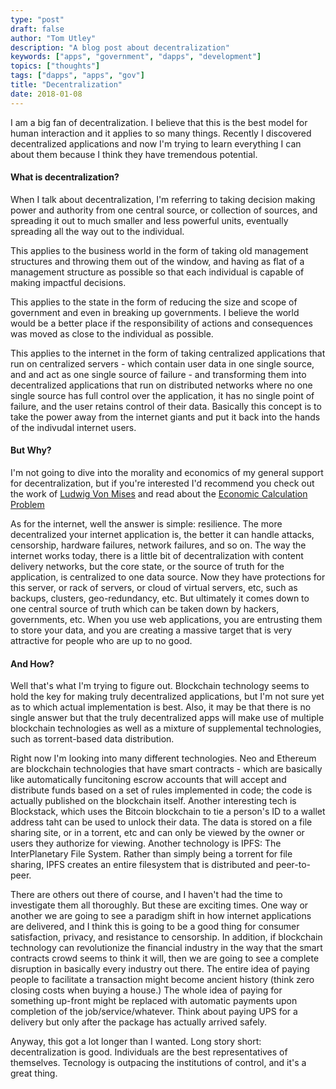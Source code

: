 ```yaml
---
type: "post"
draft: false
author: "Tom Utley"
description: "A blog post about decentralization"
keywords: ["apps", "government", "dapps", "development"]
topics: ["thoughts"]
tags: ["dapps", "apps", "gov"]
title: "Decentralization"
date: 2018-01-08
---
```


I am a big fan of decentralization. I believe that this is the best model for human interaction and it applies to so many things. Recently I discovered decentralized applications and now I'm trying to learn everything I can about them because I think they have tremendous potential.

#### What is decentralization?

When I talk about decentralization, I'm referring to taking decision making power and authority from one central source, or collection of sources, and spreading it out to much smaller and less powerful units, eventually spreading all the way out to the individual.

This applies to the business world in the form of taking old management structures and throwing them out of the window, and having as flat of a management structure as possible so that each individual is capable of making impactful decisions.

This applies to the state in the form of reducing the size and scope of government and even in breaking up governments. I believe the world would be a better place if the responsibility of actions and consequences was moved as close to the individual as possible.

This applies to the internet in the form of taking centralized applications that run on centralized servers - which contain user data in one single source, and and act as one single source of failure - and transforming them into decentralized applications that run on distributed networks where no one single source has full control over the application, it has no single point of failure, and the user retains control of their data. Basically this concept is to take the power away from the internet giants and put it back into the hands of the indivudal internet users.

#### But Why?

I'm not going to dive into the morality and economics of my general support for decentralization, but if you're interested I'd recommend you check out the work of [Ludwig Von Mises](https://mises.org/) and read about the [Economic Calculation Problem](https://wiki.mises.org/wiki/Economic_calculation_problem)

As for the internet, well the answer is simple: resilience. The more decentralized your internet application is, the better it can handle attacks, censorship, hardware failures, network failures, and so on. The way the internet works today, there is a little bit of decentralization with content delivery networks, but the core state, or the source of truth for the application, is centralized to one data source. Now they have protections for this server, or rack of servers, or cloud of virtual servers, etc, such as backups, clusters, geo-redundancy, etc. But ultimately it comes down to one central source of truth which can be taken down by hackers, governments, etc. When you use web applications, you are entrusting them to store your data, and you are creating a massive target that is very attractive for people who are up to no good.

#### And How?

Well that's what I'm trying to figure out. Blockchain technology seems to hold the key for making truly decentralized applications, but I'm not sure yet as to which actual implementation is best. Also, it may be that there is no single answer but that the truly decentralized apps will make use of multiple blockchain technologies as well as a mixture of supplemental technologies, such as torrent-based data distribution.

Right now I'm looking into many different technologies. Neo and Ethereum are blockchain technologies that have smart contracts - which are basically like automatically funcitoning escrow accounts that will accept and distribute funds based on a set of rules implemented in code; the code is actually published on the blockchain itself. Another interesting tech is Blockstack, which uses the Bitcoin blockchain to tie a person's ID to a wallet address taht can be used to unlock their data. The data is stored on a file sharing site, or in a torrent, etc and can only be viewed by the owner or users they authorize for viewing. Another technology is IPFS: The InterPlanetary File System. Rather than simply being a torrent for file sharing, IPFS creates an entire filesystem that is distributed and peer-to-peer.

There are others out there of course, and I haven't had the time to investigate them all thoroughly. But these are exciting times. One way or another we are going to see a paradigm shift in how internet applications are delivered, and I think this is going to be a good thing for consumer satisfaction, privacy, and resistance to censorship. In addition, if blockchain technology can revolutionize the financial industry in the way that the smart contracts crowd seems to think it will, then we are going to see a complete disruption in basically every industry out there. The entire idea of paying people to facilitate a transaction might become ancient history (think zero closing costs when buying a house.) The whole idea of paying for something up-front might be replaced with automatic payments upon completion of the job/service/whatever. Think about paying UPS for a delivery but only after the package has actually arrived safely.

Anyway, this got a lot longer than I wanted. Long story short: decentralization is good. Individuals are the best representatives of themselves. Tecnology is outpacing the institutions of control, and it's a great thing.
